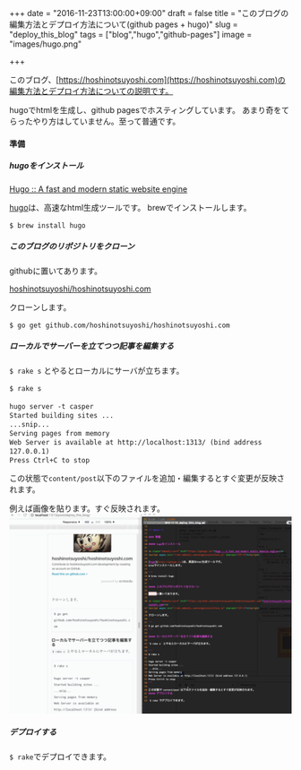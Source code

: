 +++
date = "2016-11-23T13:00:00+09:00"
draft = false
title = "このブログの編集方法とデプロイ方法について(github pages + hugo)"
slug = "deploy_this_blog"
tags = ["blog","hugo","github-pages"]
image = "images/hugo.png"

+++

このブログ、[https://hoshinotsuyoshi.com](https://hoshinotsuyoshi.com)の編集方法とデプロイ方法についての説明です。

hugoでhtmlを生成し、github pagesでホスティングしています。
あまり奇をてらったやり方はしていません。至って普通です。

<!--more-->

#### 準備

##### hugoをインストール

<a class="embedly-card" href="https://gohugo.io/">Hugo :: A fast and modern static website engine</a>
<script async src="//cdn.embedly.com/widgets/platform.js" charset="UTF-8"></script>

[hugo](https://gohugo.io/)は、高速なhtml生成ツールです。
brewでインストールします。

```
$ brew install hugo
```

##### このブログのリポジトリをクローン

githubに置いてあります。

<a class="embedly-card" href="https://github.com/hoshinotsuyoshi/hoshinotsuyoshi.com">hoshinotsuyoshi/hoshinotsuyoshi.com</a>
<script async src="//cdn.embedly.com/widgets/platform.js" charset="UTF-8"></script>

クローンします。

```
$ go get github.com/hoshinotsuyoshi/hoshinotsuyoshi.com
```

##### ローカルでサーバーを立てつつ記事を編集する

`$ rake s` とやるとローカルにサーバが立ちます。

```
$ rake s

hugo server -t casper
Started building sites ...
...snip...
Serving pages from memory
Web Server is available at http://localhost:1313/ (bind address 127.0.0.1)
Press Ctrl+C to stop
```

この状態で`content/post`以下のファイルを追加・編集するとすぐ変更が反映されます。

例えば画像を貼ります。すぐ反映されます。
<img src="/images/blog_ani.gif">

##### デプロイする

`$ rake`でデプロイできます。
<script type="text/javascript" src="/js/prism.js" async></script>
